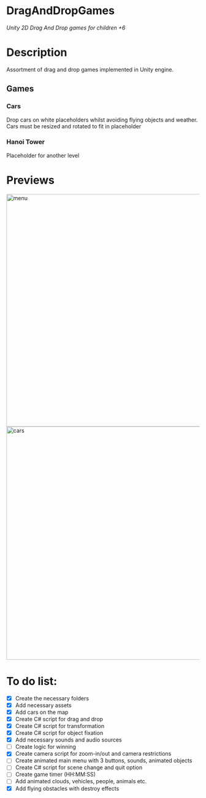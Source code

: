 # DragAndDropGames
_Unity 2D Drag And Drop games for children +6_

# Description
Assortment of drag and drop games implemented in Unity engine.

## Games

### Cars
Drop cars on white placeholders whilst avoiding flying objects and weather. Cars must be resized and rotated to fit in placeholder

### Hanoi Tower
Placeholder for another level

# Previews

<img width="1100" height="606" alt="menu" src="https://github.com/user-attachments/assets/7d5673c8-b705-4e80-ae64-0731d0bd0d93" />

<img width="1091" height="608" alt="cars" src="https://github.com/user-attachments/assets/92116e55-9b09-4cde-b2ea-4f74dde9a1f7" />

# **To do list:**
- [x] Create the necessary folders 
- [x] Add necessary assets 
- [x] Add cars on the map
- [x] Create C# script for drag and drop
- [x] Create C# script for transformation
- [x] Create C# script for object fixation
- [x] Add necessary sounds and audio sources
- [ ] Create logic for winning
- [x] Create camera script for zoom-in/out and camera restrictions
- [ ] Create animated main menu with 3 buttons, sounds, animated objects
- [ ] Create C# script for scene change and quit option
- [ ] Create game timer (HH:MM:SS)
- [ ] Add animated clouds, vehicles, people, animals etc.
- [x] Add flying obstacles with destroy effects
